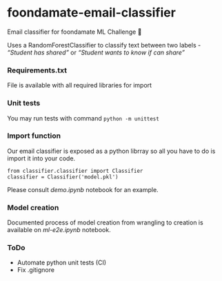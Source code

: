 # foondamate-email-classifier
Email classifier for foondamate ML Challenge 🚀

Uses a RandomForestClassifier to classify text between two labels -  _“Student has shared”_ or _“Student wants to know if can share”_

### Requirements.txt
File is available with all required libraries for import

### Unit tests
You may run tests with command ```python -m unittest```

### Import function

Our email classifier is exposed as a python librray so all you have to do is import it into your code.

```
from classifier.classifier import Classifier
classifier = Classifier('model.pkl')
```
Please consult _demo.ipynb_ notebook for an example.

### Model creation

Documented process of model creation from wrangling to creation is available on _ml-e2e.ipynb_ notebook.

### ToDo
- Automate python unit tests (CI)
- Fix .gitignore
